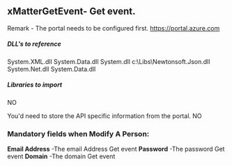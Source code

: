 ## xMatterGetEvent- Get event.

Remark - The portal needs to be configured first. https://portal.azure.com

##### DLL's to reference
System.XML.dll
System.Data.dll
System.dll
c:\Libs\Newtonsoft.Json.dll
System.Net.dll
System.Data.dll
##### Libraries to import
NO


You'd need to store the API specific information from the portal.
NO

### Mandatory fields when Modify A Person:
**Email Address**               -The email Address Get event
**Password**			-The password Get event
**Domain**			-The domain Get event


